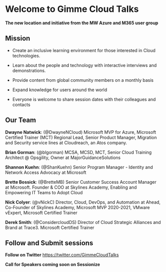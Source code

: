 
# **Welcome to Gimme Cloud Talks** 

**The new location and initiative from the MW Azure and M365 user group**

## **Mission**
- Create an inclusive learning environment for those interested in Cloud technologies.

- Learn about the people and technology with interactive interviews and demonstrations.

- Provide content from global community members on a monthly basis

- Expand knowledge for users around the world

- Everyone is welcome to share session dates with their colleagues and contacts

## **Our Team**

**Dwayne Natwick**: (@DwayneNCloud) Microsoft MVP for Azure, Microsoft Certified Trainer (MCT) Regional Lead, Senior Product Manager, Migration and Security service lines at Cloudreach, an Atos company. 

**Brian Gorman**: (@blgorman) MCSA, MCSD, MCT, Senior Cloud Training Architect @ Opsgility, Owner at MajorGuidanceSolutions

**Shannon Kuehn**: (@ShanKuehn) Senior Program Manager - Identity and Network Access Advocacy at Microsoft

**Brette Bossick**: (@BretteMB) Senior Customer Success Account Manager at Microsoft. Founder & COO at Skylines Academy, Enabling and Empowering IT Teams to Adopt Cloud

**Nick Colyer**: (@vNickC) Director, Cloud, DevOps, and Automation at Ahead, Co-Founder of Skylines Academy, Microsoft MVP 2020-2021, VMware vExpert, Microsoft Certified Trainer

**Derek Smith**: (@ConsidercloudDS) Director of Cloud Strategic Alliances and Brand at Trace3. Microsoft Certified Trainer

## **Follow and Submit sessions**

**Follow on Twitter** <a rel="noreferrer noopener" href="https://twitter.com/GimmeCloudTalks" target="_blank">https://twitter.com/GimmeCloudTalks</a>

**Call for Speakers coming soon on Sessionize**


<!--
## Welcome to GitHub Pages

You can use the [editor on GitHub](https://github.com/GimmeCloudTalks/GimmeCloudTalks/edit/main/README.md) to maintain and preview the content for your website in Markdown files.

Whenever you commit to this repository, GitHub Pages will run [Jekyll](https://jekyllrb.com/) to rebuild the pages in your site, from the content in your Markdown files. 

### Markdown

Markdown is a lightweight and easy-to-use syntax for styling your writing. It includes conventions for

```markdown
Syntax highlighted code block

# Header 1
## Header 2
### Header 3

- Bulleted
- List

1. Numbered
2. List

**Bold** and _Italic_ and `Code` text

[Link](url) and ![Image](src)
```



For more details see [Basic writing and formatting syntax](https://docs.github.com/en/github/writing-on-github/getting-started-with-writing-and-formatting-on-github/basic-writing-and-formatting-syntax).

### Jekyll Themes

Your Pages site will use the layout and styles from the Jekyll theme you have selected in your [repository settings](https://github.com/GimmeCloudTalks/GimmeCloudTalks/settings/pages). The name of this theme is saved in the Jekyll `_config.yml` configuration file.

### Support or Contact

Having trouble with Pages? Check out our [documentation](https://docs.github.com/categories/github-pages-basics/) or [contact support](https://support.github.com/contact) and we’ll help you sort it out.
-->
